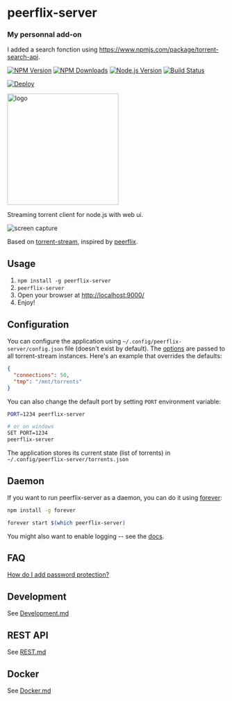peerflix-server
===============

### My personnal add-on
I added a search fonction using https://www.npmjs.com/package/torrent-search-api.


[![NPM Version][npm-image]][npm-url]
[![NPM Downloads][downloads-image]][downloads-url]
[![Node.js Version][node-version-image]][node-version-url]
[![Build Status][travis-image]][travis-url]

[![Deploy](https://www.herokucdn.com/deploy/button.svg)](https://heroku.com/deploy)

<img src="https://cdn.rawgit.com/asapach/peerflix-server/master/app/images/logo.svg" alt="logo" height="256">

Streaming torrent client for node.js with web ui.

![screen capture](https://cdn.rawgit.com/asapach/peerflix-server/master/capture.gif)

Based on [torrent-stream](https://github.com/mafintosh/torrent-stream), inspired by [peerflix](https://github.com/mafintosh/peerflix).

## Usage

1. `npm install -g peerflix-server`
1. `peerflix-server`
1. Open your browser at [http://localhost:9000/](http://localhost:9000/)
1. Enjoy!

## Configuration

You can configure the application using `~/.config/peerflix-server/config.json` file (doesn't exist by default).
The [options](https://github.com/mafintosh/torrent-stream#full-api) are passed to all torrent-stream instances.
Here's an example that overrides the defaults:

```json
{
  "connections": 50,
  "tmp": "/mnt/torrents"
}
```

You can also change the default port by setting `PORT` environment variable:

```sh
PORT=1234 peerflix-server

# or on windows
SET PORT=1234
peerflix-server
```

The application stores its current state (list of torrents) in `~/.config/peerflix-server/torrents.json`

## Daemon

If you want to run peerflix-server as a daemon, you can do it using [forever](https://github.com/foreverjs/forever):

```sh
npm install -g forever
```

```sh
forever start $(which peerflix-server)
```

You might also want to enable logging -- see the [docs](https://github.com/foreverjs/forever#command-line-usage).

## FAQ

[How do I add password protection?](https://github.com/asapach/peerflix-server/wiki/How-to-put-a-password-on-peerflix-server)

## Development

See [Development.md](Development.md)

## REST API

See [REST.md](REST.md)

## Docker

See [Docker.md](Docker.md)

[npm-image]: https://img.shields.io/npm/v/peerflix-server.svg?style=flat
[npm-url]: https://npmjs.org/package/peerflix-server
[node-version-image]: https://img.shields.io/node/v/peerflix-server.svg?style=flat
[node-version-url]: http://nodejs.org/download/
[travis-image]: https://img.shields.io/travis/asapach/peerflix-server.svg?style=flat
[travis-url]: https://travis-ci.org/asapach/peerflix-server
[downloads-image]: https://img.shields.io/npm/dm/peerflix-server.svg?style=flat
[downloads-url]: https://npmjs.org/package/peerflix-server
